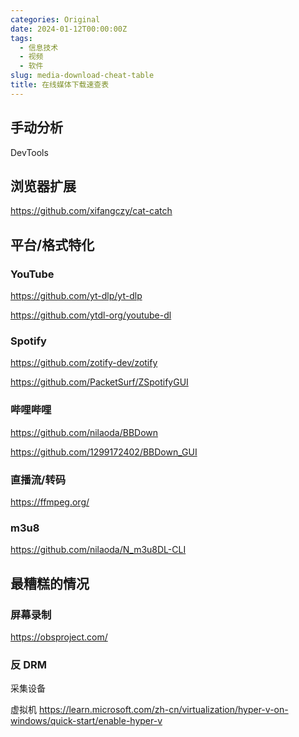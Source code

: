 ```yaml
---
categories: Original
date: 2024-01-12T00:00:00Z
tags:
  - 信息技术
  - 视频
  - 软件
slug: media-download-cheat-table
title: 在线媒体下载速查表
---
```


## 手动分析

DevTools

## 浏览器扩展

https://github.com/xifangczy/cat-catch

## 平台/格式特化

### YouTube

https://github.com/yt-dlp/yt-dlp

https://github.com/ytdl-org/youtube-dl

### Spotify

https://github.com/zotify-dev/zotify

https://github.com/PacketSurf/ZSpotifyGUI

### 哔哩哔哩

https://github.com/nilaoda/BBDown

https://github.com/1299172402/BBDown_GUI

### 直播流/转码

https://ffmpeg.org/

### m3u8

https://github.com/nilaoda/N_m3u8DL-CLI

## 最糟糕的情况

### 屏幕录制

https://obsproject.com/

### 反 DRM

采集设备

虚拟机 https://learn.microsoft.com/zh-cn/virtualization/hyper-v-on-windows/quick-start/enable-hyper-v
